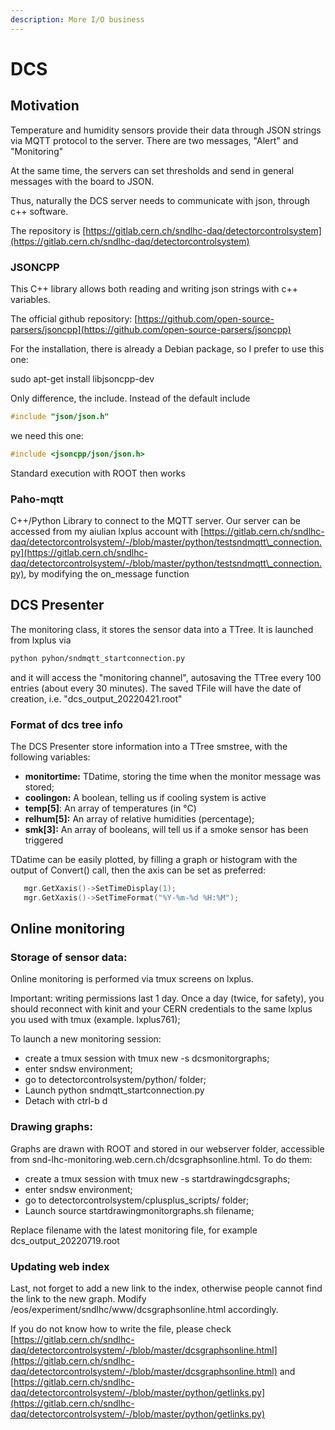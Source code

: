 ```yaml
---
description: More I/O business
---
```


# DCS

## Motivation

Temperature and humidity sensors provide their data through JSON strings via MQTT protocol to the server. There are two messages, "Alert" and "Monitoring"

At the same time, the servers can set thresholds and send in general messages with the board to JSON.

Thus, naturally the DCS server needs to communicate with json, through c++ software.

The repository is [https://gitlab.cern.ch/sndlhc-daq/detectorcontrolsystem](https://gitlab.cern.ch/sndlhc-daq/detectorcontrolsystem)

### JSONCPP

This C++ library allows both reading and writing json strings with c++ variables.

The official github repository: [https://github.com/open-source-parsers/jsoncpp](https://github.com/open-source-parsers/jsoncpp)

For the installation, there is already a Debian package, so I prefer to use this one:

sudo apt-get install libjsoncpp-dev

Only difference, the include. Instead of the default include

```cpp
#include "json/json.h"
```

we need this one:

```cpp
#include <jsoncpp/json/json.h>
```

Standard execution with ROOT then works

### Paho-mqtt

C++/Python Library to connect to the MQTT server. Our server can be accessed from my aiulian lxplus account with [https://gitlab.cern.ch/sndlhc-daq/detectorcontrolsystem/-/blob/master/python/testsndmqtt\_connection.py](https://gitlab.cern.ch/sndlhc-daq/detectorcontrolsystem/-/blob/master/python/testsndmqtt\_connection.py), by modifying the on\_message function

## DCS  Presenter

The monitoring class, it stores the sensor data into a TTree. It is launched from lxplus via

```bash
python pyhon/sndmqtt_startconnection.py
```

and it will access the "monitoring channel", autosaving the TTree every 100 entries (about every 30 minutes). The saved TFile will have the date of creation, i.e. "dcs\_output\_20220421.root"

### Format of dcs tree info

The DCS Presenter store information into a TTree smstree, with the following variables:

* **monitortime:** TDatime, storing the time when the monitor message was stored;
* **coolingon:** A boolean, telling us if cooling system is active
* **temp\[5]**: An array of temperatures (in °C)
* **relhum\[5]:** An array of relative humidities (percentage);
* **smk\[3]:** An array of booleans, will tell us if a smoke sensor has been triggered

TDatime can be easily plotted, by filling a graph or histogram with the output of Convert() call, then the axis can be set as preferred:



```cpp
   mgr.GetXaxis()->SetTimeDisplay(1);
   mgr.GetXaxis()->SetTimeFormat("%Y-%m-%d %H:%M");

```

## Online monitoring

### Storage of sensor data:

Online monitoring is performed via tmux screens on lxplus.

Important: writing permissions last 1 day. Once a day (twice, for safety), you should reconnect with kinit and your CERN credentials to the same lxplus you used with tmux (example. lxplus761);

To launch a new monitoring session:

* create a tmux session with tmux new -s dcsmonitorgraphs;
* enter sndsw environment;
* go to detectorcontrolsystem/python/ folder;
* Launch python sndmqtt\_startconnection.py
* Detach with ctrl-b d

### Drawing graphs:

Graphs are drawn with ROOT and stored in our webserver folder, accessible from snd-lhc-monitoring.web.cern.ch/dcsgraphsonline.html. To do them:

* create a tmux session with tmux new -s startdrawingdcsgraphs;
* enter sndsw environment;
* go to detectorcontrolsystem/cplusplus\_scripts/ folder;
* Launch source startdrawingmonitorgraphs.sh filename;

Replace filename with the latest monitoring file, for example dcs\_output\_20220719.root

### Updating web index

Last, not forget to add a new link to the index, otherwise people cannot find the link to the new graph. Modify /eos/experiment/sndlhc/www/dcsgraphsonline.html accordingly.

If you do not know how to write the file, please check [https://gitlab.cern.ch/sndlhc-daq/detectorcontrolsystem/-/blob/master/dcsgraphsonline.html](https://gitlab.cern.ch/sndlhc-daq/detectorcontrolsystem/-/blob/master/dcsgraphsonline.html) and [https://gitlab.cern.ch/sndlhc-daq/detectorcontrolsystem/-/blob/master/python/getlinks.py](https://gitlab.cern.ch/sndlhc-daq/detectorcontrolsystem/-/blob/master/python/getlinks.py)

